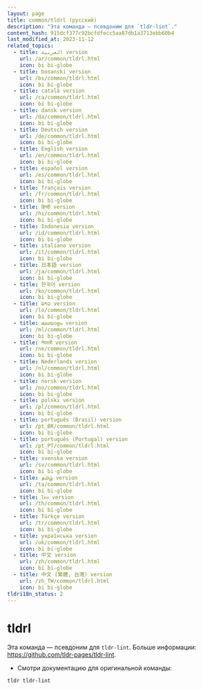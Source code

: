 ```yaml
---
layout: page
title: common/tldrl (русский)
description: "Эта команда — псевдоним для `tldr-lint`."
content_hash: 915dcf377c92bcfdfecc5aa87db1a3713ebb60b4
last_modified_at: 2023-11-12
related_topics:
  - title: العربية version
    url: /ar/common/tldrl.html
    icon: bi bi-globe
  - title: bosanski version
    url: /bs/common/tldrl.html
    icon: bi bi-globe
  - title: català version
    url: /ca/common/tldrl.html
    icon: bi bi-globe
  - title: dansk version
    url: /da/common/tldrl.html
    icon: bi bi-globe
  - title: Deutsch version
    url: /de/common/tldrl.html
    icon: bi bi-globe
  - title: English version
    url: /en/common/tldrl.html
    icon: bi bi-globe
  - title: español version
    url: /es/common/tldrl.html
    icon: bi bi-globe
  - title: français version
    url: /fr/common/tldrl.html
    icon: bi bi-globe
  - title: हिन्दी version
    url: /hi/common/tldrl.html
    icon: bi bi-globe
  - title: Indonesia version
    url: /id/common/tldrl.html
    icon: bi bi-globe
  - title: italiano version
    url: /it/common/tldrl.html
    icon: bi bi-globe
  - title: 日本語 version
    url: /ja/common/tldrl.html
    icon: bi bi-globe
  - title: 한국어 version
    url: /ko/common/tldrl.html
    icon: bi bi-globe
  - title: ລາວ version
    url: /lo/common/tldrl.html
    icon: bi bi-globe
  - title: മലയാളം version
    url: /ml/common/tldrl.html
    icon: bi bi-globe
  - title: नेपाली version
    url: /ne/common/tldrl.html
    icon: bi bi-globe
  - title: Nederlands version
    url: /nl/common/tldrl.html
    icon: bi bi-globe
  - title: norsk version
    url: /no/common/tldrl.html
    icon: bi bi-globe
  - title: polski version
    url: /pl/common/tldrl.html
    icon: bi bi-globe
  - title: português (Brasil) version
    url: /pt_BR/common/tldrl.html
    icon: bi bi-globe
  - title: português (Portugal) version
    url: /pt_PT/common/tldrl.html
    icon: bi bi-globe
  - title: svenska version
    url: /sv/common/tldrl.html
    icon: bi bi-globe
  - title: தமிழ் version
    url: /ta/common/tldrl.html
    icon: bi bi-globe
  - title: ไทย version
    url: /th/common/tldrl.html
    icon: bi bi-globe
  - title: Türkçe version
    url: /tr/common/tldrl.html
    icon: bi bi-globe
  - title: українська version
    url: /uk/common/tldrl.html
    icon: bi bi-globe
  - title: 中文 version
    url: /zh/common/tldrl.html
    icon: bi bi-globe
  - title: 中文 (繁體, 台灣) version
    url: /zh_TW/common/tldrl.html
    icon: bi bi-globe
tldri18n_status: 2
---
```

# tldrl

Эта команда — псевдоним для `tldr-lint`.
Больше информации: <https://github.com/tldr-pages/tldr-lint>.

- Смотри документацию для оригинальной команды:

`tldr tldr-lint`
